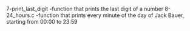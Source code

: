 7-print_last_digit -function that prints the last digit of a number
8-24_hours.c -function that prints every minute of the day of Jack Bauer, starting from 00:00 to 23:59
